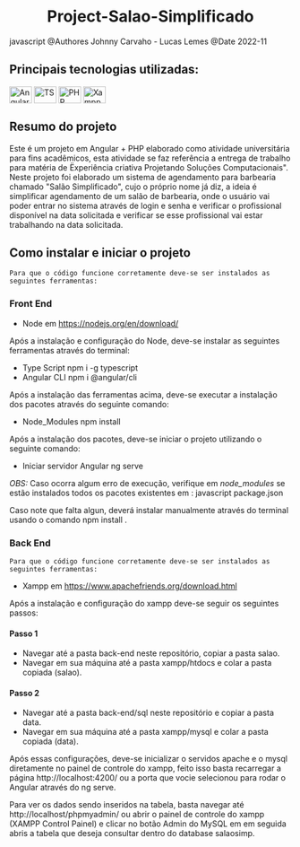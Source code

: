 <h1 align="center">
    Project-Salao-Simplificado
</h1>

javascript
@Authores Johnny Carvaho - Lucas Lemes
@Date 2022-11


## Principais tecnologias utilizadas: <br/>
<p>
  <img align="center" alt="Angular" height="30" width="40" src="https://cdn.jsdelivr.net/gh/devicons/devicon/icons/angularjs/angularjs-original.svg" />
  <img align="center" alt="TS" height="30" width="40" src="https://cdn.jsdelivr.net/gh/devicons/devicon/icons/typescript/typescript-original.svg" />
  <img align="center" alt="PHP" height="30" width="40" src="https://cdn.jsdelivr.net/gh/devicons/devicon/icons/php/php-original.svg" />
  <img align="center" alt="Xampp" height="30" width="40" src="https://cdn2.iconfinder.com/data/icons/pack1-baco-flurry-icons-style/512/XAMPP.png" />
</p>

## Resumo do projeto

Este é um projeto em Angular + PHP elaborado como atividade universitária para fins acadêmicos, esta atividade se faz referência a entrega de trabalho para matéria de Ëxperiência criativa Projetando Soluções Computacionais". 
Neste projeto foi elaborado um sistema de agendamento para barbearia chamado "Salão Simplificado", cujo o próprio nome já diz, a ideia
é simplificar  agendamento de um salão de barbearia, onde o usuário vai poder entrar no sistema através de login e senha e verificar o profissional disponível na data solicitada e verificar se esse profissional vai estar trabalhando na data solicitada.


## Como instalar e iniciar o projeto
`
Para que o código funcione corretamente deve-se ser instalados as seguintes ferramentas:
`

### Front End
- Node em <a>https://nodejs.org/en/download/</a>

Após a instalação e configuração do Node, deve-se instalar as seguintes ferramentas através do terminal:

- Type Script npm i -g typescript
- Angular CLI npm i @angular/cli

Após a instalação das ferramentas acima, deve-se executar a instalação dos pacotes através do seguinte comando:

- Node_Modules npm install

Após a instalação dos pacotes, deve-se iniciar o projeto utilizando o seguinte comando:

- Iniciar servidor Angular ng serve

*OBS:*
Caso ocorra algum erro de execução, verifique em *node_modules* se estão instalados todos os pacotes 
existentes em :
javascript 
package.json

Caso note que falta algun, deverá instalar manualmente através do terminal usando o comando npm install <nome do pacote>.

### Back End
`
Para que o código funcione corretamente deve-se ser instalados as seguintes ferramentas:
`

- Xampp em <a>https://www.apachefriends.org/download.html</a>
 
 Após a instalação e configuração do xampp deve-se seguir os seguintes passos:

 #### Passo 1
 - Navegar até a pasta back-end neste repositório, copiar a pasta salao.
 - Navegar em sua máquina até a pasta xampp/htdocs e colar a pasta copiada (salao).
 #### Passo 2
 - Navegar até a pasta back-end/sql neste repositório e copiar a pasta data.
 - Navegar em sua máquina até a pasta xampp/mysql e colar a pasta copiada (data).

Após essas configurações, deve-se inicializar o servidos apache e o mysql diretamente no painel de controle do xampp, feito isso basta recarregar a página http://localhost:4200/ ou a porta que vocie selecionou para rodar o Angular através do ng serve.

Para ver os dados sendo inseridos na tabela, basta navegar até http://localhost/phpmyadmin/ ou abrir o painel de controle do xampp (XAMPP Control Painel) e clicar no botão Admin do MySQL em em seguida abris a tabela que deseja consultar dentro do database salaosimp.
